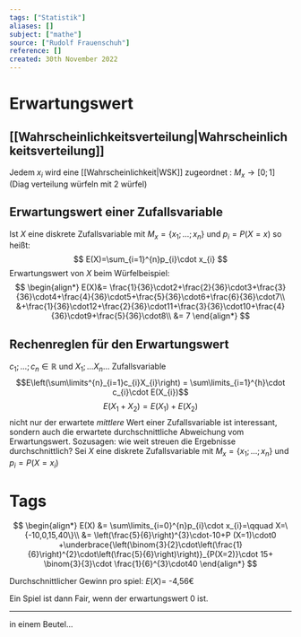 ```yaml
---
tags: ["Statistik"]
aliases: []
subject: ["mathe"]
source: ["Rudolf Frauenschuh"]
reference: []
created: 30th November 2022
---
```


# Erwartungswert

## [[Wahrscheinlichkeitsverteilung|Wahrscheinlichkeitsverteilung]]
Jedem $x_{i}$ wird eine [[Wahrscheinlichkeit|WSK]] zugeordnet :
$M_{x}\rightarrow [0;1]$
(Diag verteilung würfeln mit 2 würfel)
## Erwartungswert einer Zufallsvariable
Ist $X$ eine diskrete Zufallsvariable mit $M_{x}=\{x_{1};\dots;x_{n}\}$ und $p_{i}=P(X=x)$ so heißt:
$$
E(X)=\sum_{i=1}^{n}p_{i}\cdot x_{i}
$$
Erwartungswert von $X$ beim Würfelbeispiel:
$$
\begin{align*}
E(X)&= \frac{1}{36}\cdot2+\frac{2}{36}\cdot3+\frac{3}{36}\cdot4+\frac{4}{36}\cdot5+\frac{5}{36}\cdot6+\frac{6}{36}\cdot7\\
&+\frac{1}{36}\cdot12+\frac{2}{36}\cdot11+\frac{3}{36}\cdot10+\frac{4}{36}\cdot9+\frac{5}{36}\cdot8\\
&= 7
\end{align*}
$$
## Rechenreglen für den Erwartungswert
$c_{1};\dots ;c_{n}\in \mathbb{R}$ und $X_{1}; \dots X_{n}\dots$ Zufallsvariable
$$E\left(\sum\limits^{n}_{i=1}c_{i}X_{i}\right) = \sum\limits_{i=1}^{h}\cdot c_{i}\cdot E(X_{i})$$
$$E(X_{1}+X_{2})=E(X_{1})+E(X_{2})$$
nicht nur der erwartete *mittlere* Wert einer Zufallsvariable ist interessant, sondern auch die erwartete durchschnittliche Abweichung vom Erwartungswert.
Sozusagen: wie weit streuen die Ergebnisse durchschnittlich?
Sei $X$ eine diskrete Zufallsvariable mit $M_{x}=\{x_{1};\dots;x_{n}\}$
und $p_{i}=P(X=x_{i})$


# Tags

$$
\begin{align*}
E(X) &= \sum\limits_{i=0}^{n}p_{i}\cdot x_{i}=\qquad X=\{-10,0,15,40\}\\
&= \left(\frac{5}{6}\right)^{3}\cdot-10+P (X=1)\cdot0 +\underbrace{\left(\binom{3}{2}\cdot\left(\frac{1}{6}\right)^{2}\cdot\left(\frac{5}{6}\right)\right)}_{P(X=2)}\cdot 15+ \binom{3}{3}\cdot \frac{1}{6}^{3}\cdot40
\end{align*}
$$


Durchschnittlicher Gewinn pro spiel:
$E(X)=$ -4,56€

Ein Spiel ist dann Fair, wenn der erwartungswert $0$ ist.

---
in einem Beutel...